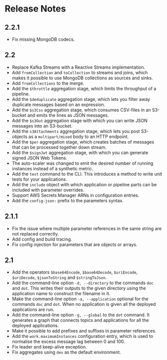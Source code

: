 # Release Notes

## 2.2.1

* Fix missing MongoDB codecs.

## 2.2

* Replace Kafka Streams with a Reactive Streams implementation.
* Add `fromCollection` and `toCollection` to streams and joins, which makes it possible to use MongoDB collections as sources and sinks.
* Add `fromCollections` to the merge.
* Add the `$throttle` aggregation stage, which limits the throughput of a pipeline.
* Add the `$deduplicate` aggregation stage, which lets you filter away duplicate messages based on an expression.
* Add the `$s3Csv` aggregation stage, which consumes CSV-files in an S3-bucket and emits the lines as JSON messages.
* Add the `$s3Out` aggregation stage with which you can write JSON messages into an S3-bucket.
* Add the `s3Attachments` aggregation stage, which lets you post S3-objects as a `multipart/mixed` body to an HTTP endpoint.
* Add the `$per` aggregation stage, which creates batches of messages that can be processed together down stream.
* Add the `$signJwt` aggregation stage, with which you can generate signed JSON Web Tokens.
* The auto-scaler was changed to emit the desired number of running instances instead of a synthetic metric.
* Add the `test` command to the CLI. This introduces a method to write unit tests for your applications.
* Add the `include` object with which application or pipeline parts can be included with parameter overrides.
* Support AWS Secrets Manager ARNs in configuration entries.
* Add the `config-json:` prefix to the parameters syntax.

## 2.1.1

* Fix the issue where multiple parameter references in the same string are not replaced correctly.
* Add config and build tracing.
* Fix config injection for parameters that are objects or arrays.

## 2.1

* Add the operators `$base64Encode`, `$base64Decode`, `$uriEncode`, `$uriDecode`, `$jsonToString` and `$stringToJson`.
* Add the command-line option `-d, --directory` to the commands `doc` and `dot`. This writes their outputs to the given directory using the application name to construct the filename in it.
* Make the command-line option `-a, --application` optional for the commands `doc` and `dot`. When no application is given all the deployed applications are run.
* Add the command-line option `-g, --global` to the `dot` command. It generates a graph that connects topics and applications for all the deployed applications.
* Make it possible to add prefixes and suffixes in parameter references.
* Add the `work.maximumInstances` configuration entry, which is used to normalise the excess message lag between 0 and 100.
* Fix leader and keep-alive exception.
* Fix aggregates using `dev` as the default environment.

